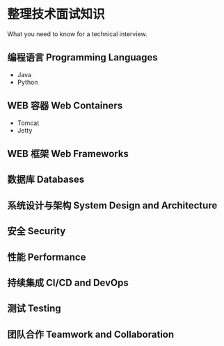 # 整理技术面试知识

What you need to know for a technical interview.

## 编程语言 Programming Languages

- Java
- Python

## WEB 容器 Web Containers

- Tomcat
- Jetty

## WEB 框架 Web Frameworks

## 数据库 Databases

## 系统设计与架构 System Design and Architecture

## 安全 Security

## 性能 Performance

## 持续集成 CI/CD and DevOps

## 测试 Testing

## 团队合作 Teamwork and Collaboration
